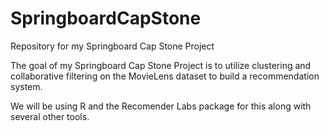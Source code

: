 # SpringboardCapStone
Repository for my Springboard Cap Stone Project

The goal of my Springboard Cap Stone Project is to utilize clustering and collaborative filtering on the MovieLens dataset to build a recommendation system.

We will be using R and the Recomender Labs package for this along with several other tools. 
